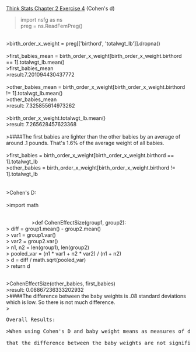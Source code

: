 [Think Stats Chapter 2 Exercise 4](http://greenteapress.com/thinkstats2/html/thinkstats2003.html#toc24) (Cohen's d)

>import nsfg as ns <br>
>preg = ns.ReadFemPreg() <br>
<br>
>birth_order_x_weight = preg[['birthord', 'totalwgt_lb']].dropna() <br>
<br>
>first_babies_mean = birth_order_x_weight[birth_order_x_weight.birthord == 1].totalwgt_lb.mean() <br>
>first_babies_mean <br>
>result:7.201094430437772 <br>
<br>
>other_babies_mean = birth_order_x_weight[birth_order_x_weight.birthord != 1].totalwgt_lb.mean()<br>
>other_babies_mean<br>
>result: 7.325855614973262<br>
<br>
>birth_order_x_weight.totalwgt_lb.mean()<br>
>result: 7.265628457623368<br>
<br>
>####The first babies are lighter than the other babies by an average of around .1 pounds. That's 1.6% of the average weight of all babies.<br>
<br>
>first_babies = birth_order_x_weight[birth_order_x_weight.birthord == 1].totalwgt_lb<br>
>other_babies = birth_order_x_weight[birth_order_x_weight.birthord != 1].totalwgt_lb<br>
<br>
<br>
>Cohen's D:<br>
<br>
>import math<br>
<br>
<p style="text-indent: 5em;">
>def CohenEffectSize(group1, group2):<br>
>     diff = group1.mean() - group2.mean()<br>
>     var1 = group1.var()<br>
>     var2 = group2.var()<br>
>     n1, n2 = len(group1), len(group2)<br>
>     pooled_var = (n1 * var1 + n2 * var2) / (n1 + n2)<br>
>     d = diff / math.sqrt(pooled_var)<br>
>     return d<br>
</p>
<br>
>CohenEffectSize(other_babies, first_babies)<br>
>result: 0.08867236333202932<br>
>####The difference between the baby weights is .08 standard deviations which is low. So there is not much difference.
<br>
><pre>Overall Results:<br>
>When using Cohen's D and baby weight means as measures of difference, they reveal <br>
that the difference between the baby weights are not significant.

